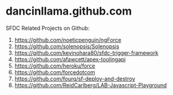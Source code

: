 dancinllama.github.com
======================

SFDC Related Projects on Github:
1. https://github.com/noeticpenguin/ngForce
2. https://github.com/solenopsis/Solenopsis
3. https://github.com/kevinohara80/sfdc-trigger-framework
4. https://github.com/afawcett/apex-toolingapi
5. https://github.com/heroku/force
6. https://github.com/forcedotcom
7. https://github.com/fourq/sf-deploy-and-destroy
8. https://github.com/ReidCarlberg/LAB-Javascript-Playground
